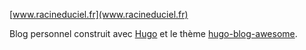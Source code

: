 [www.racineduciel.fr](www.racineduciel.fr)

Blog personnel construit avec [Hugo](https://gohugo.io/) et le thème [hugo-blog-awesome](https://github.com/hugo-sid/hugo-blog-awesome).